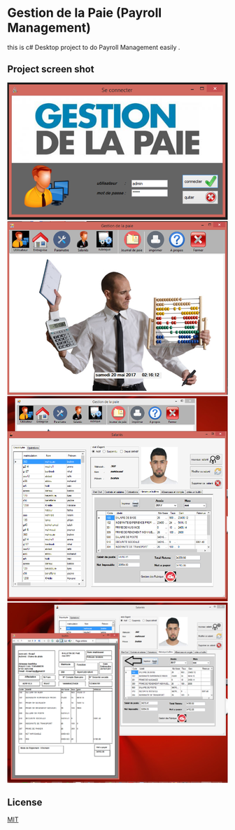 # Gestion de la Paie (Payroll Management)

this is c# Desktop project to do  Payroll Management easily  .

## Project screen shot  


![](images/1.png)
![](images/2.png)
![](images/3.png)
![](images/4.png)

## License
[MIT](https://choosealicense.com/licenses/mit/)
